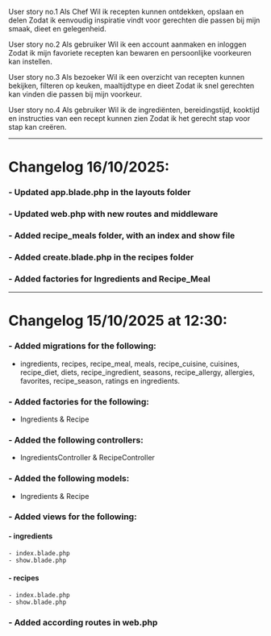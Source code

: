 User story no.1
Als Chef 
Wil ik recepten kunnen ontdekken, opslaan en delen
Zodat ik eenvoudig inspiratie vindt voor gerechten die passen bij mijn smaak, dieet en gelegenheid.

User story no.2
Als gebruiker
Wil ik een account aanmaken en inloggen
Zodat ik mijn favoriete recepten kan bewaren en persoonlijke voorkeuren kan instellen.

User story no.3
Als bezoeker
Wil ik een overzicht van recepten kunnen bekijken, filteren op keuken, maaltijdtype en dieet
Zodat ik snel gerechten kan vinden die passen bij mijn voorkeur.

User story no.4
Als gebruiker
Wil ik de ingrediënten, bereidingstijd, kooktijd en instructies van een recept kunnen zien
Zodat ik het gerecht stap voor stap kan creëren.


---
# Changelog 16/10/2025:

### - Updated app.blade.php in the layouts folder

### - Updated web.php with new routes and middleware

### - Added recipe_meals folder, with an index and show file

### - Added create.blade.php in the recipes folder

### - Added factories for Ingredients and Recipe_Meal

---

# Changelog 15/10/2025 at 12:30:

### - Added migrations for the following:

- ingredients, recipes, recipe_meal, meals, recipe_cuisine, cuisines, recipe_diet, diets, recipe_ingredient, seasons, recipe_allergy, allergies, favorites, recipe_season, ratings en ingredients.

### - Added factories for the following:

  - Ingredients & Recipe

### - Added the following controllers:

  - IngredientsController & RecipeController

### - Added the following models:

  - Ingredients & Recipe

### - Added views for the following:

####   - ingredients

    - index.blade.php
    - show.blade.php

####   - recipes

    - index.blade.php
    - show.blade.php

### - Added according routes in web.php
